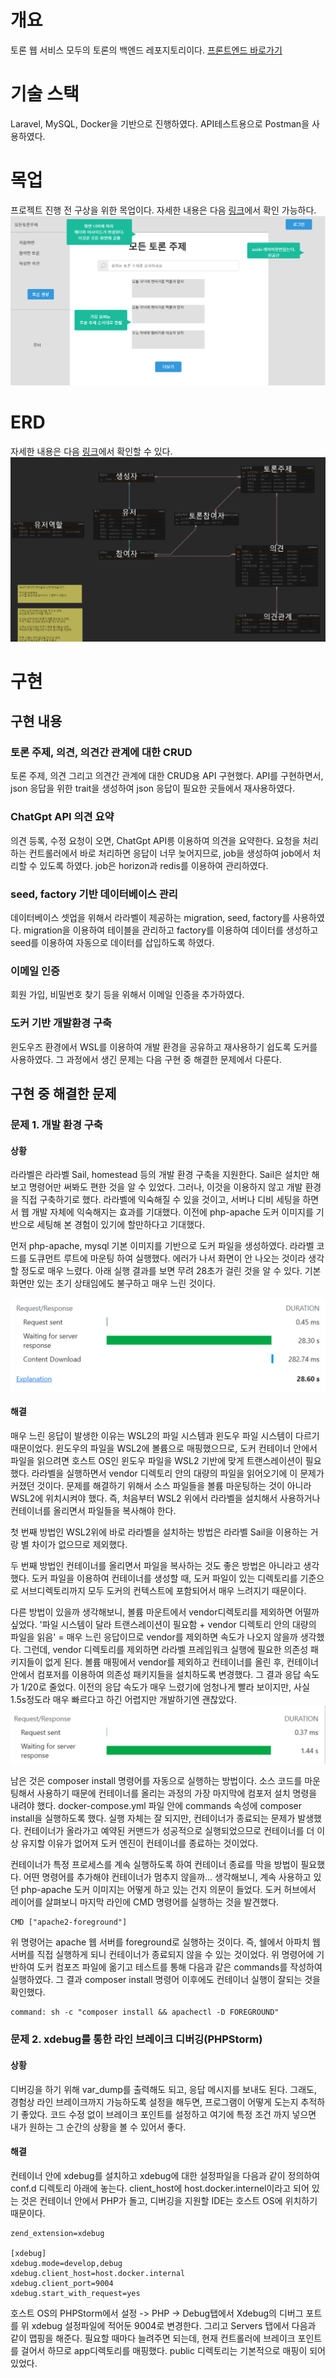 # 개요

토론 웹 서비스 모두의 토론의 백엔드 레포지토리이다.
[프론트엔드 바로가기](https://github.com/HaejinYang/every-discussion-frontend)

# 기술 스택

Laravel, MySQL, Docker을 기반으로 진행하였다.
API테스트용으로 Postman을 사용하였다.

# 목업

프로젝트 진행 전 구상을 위한 목업이다. 자세한 내용은 다음 [링크](https://ovenapp.io/view/vHYglcf3PXrqDKcqUOXYsBKKf7CJflvs/OvHxh)에서 확인 가능하다.
![목업](./reference/mockup.png)

# ERD

자세한 내용은 다음 [링크](https://www.erdcloud.com/d/BiBhWnCtC8YRWNjMJ)에서 확인할 수 있다.
![ERD](./reference/erd.png)

# 구현

## 구현 내용

### 토론 주제, 의견, 의견간 관계에 대한 CRUD

토론 주제, 의견 그리고 의견간 관계에 대한 CRUD용 API 구현했다.
API를 구현하면서, json 응답을 위한 trait을 생성하여 json 응답이 필요한 곳들에서 재사용하였다.

### ChatGpt API 의견 요약

의견 등록, 수정 요청이 오면, ChatGpt API릉 이용하여 의견을 요약한다.
요청을 처리하는 컨트롤러에서 바로 처리하면 응답이 너무 늦어지므로, job을 생성하여 job에서 처리할 수 있도록 하였다.
job은 horizon과 redis를 이용하여 관리하였다.

### seed, factory 기반 데이터베이스 관리

데이터베이스 셋업을 위해서 라라벨이 제공하는 migration, seed, factory를 사용하였다.
migration을 이용하여 테이블을 관리하고 factory를 이용하여 데이터를 생성하고 seed를 이용하여 자동으로 데이터를 삽입하도록 하였다.

### 이메일 인증

회원 가입, 비밀번호 찾기 등을 위해서 이메일 인증을 추가하였다.

### 도커 기반 개발환경 구축

윈도우즈 환경에서 WSL를 이용하여 개발 환경을 공유하고 재사용하기 쉽도록 도커를 사용하였다.
그 과정에서 생긴 문제는 다음 구현 중 해결한 문제에서 다룬다.

## 구현 중 해결한 문제

### 문제 1. 개발 환경 구축

#### 상황

라라벨은 라라벨 Sail, homestead 등의 개발 환경 구축을 지원한다.
Sail은 설치만 해보고 명령어만 써봐도 편한 것을 알 수 있었다.
그러나, 이것을 이용하지 않고 개발 환경을 직접 구축하기로 했다.
라라벨에 익숙해질 수 있을 것이고, 서버나 디비 세팅을 하면서 웹 개발 자체에 익숙해지는 효과를 기대했다. 이전에 php-apache 도커 이미지를 기반으로 세팅해 본 경험이 있기에 할만하다고 기대했다.

먼저 php-apache, mysql 기본 이미지를 기반으로 도커 파일을 생성하였다.
라라벨 코드를 도큐먼트 루트에 마운팅 하여 실행했다.
에러가 나서 화면이 안 나오는 것이라 생각할 정도로 매우 느렸다.
아래 실행 결과를 보면 무려 28초가 걸린 것을 알 수 있다.
기본 화면만 있는 초기 상태임에도 불구하고 매우 느린 것이다.

![문제1](./reference/문제1.png)

#### 해결

매우 느린 응답이 발생한 이유는 WSL2의 파일 시스템과 윈도우 파일 시스템이 다르기 때문이었다.
윈도우의 파일을 WSL2에 볼륨으로 매핑했으므로, 도커 컨테이너 안에서 파일을 읽으려면 호스트 OS인 윈도우 파일을
WSL2 기반에 맞게 트랜스레이션이 필요했다.
라라벨을 실행하면서 vendor 디렉토리 안의 대량의 파일을 읽어오기에 이 문제가 커졌던 것이다.
문제를 해결하기 위해서 소스 파일들을 볼륨 마운팅하는 것이 아니라 WSL2에 위치시켜야 했다.
즉, 처음부터 WSL2 위에서 라라벨을 설치해서 사용하거나 컨테이너를 올리면서 파일들을 복사해야 한다.

첫 번째 방법인 WSL2위에 바로 라라벨을 설치하는 방법은 라라벨 Sail을 이용하는 거랑 별 차이가 없으므로 제외했다.

두 번째 방법인 컨테이너를 올리면서 파일을 복사하는 것도 좋은 방법은 아니라고 생각했다.
도커 파일을 이용하여 컨테이너를 생성할 때, 도커 파일이 있는 디렉토리를 기준으로 서브디렉토리까지 모두 도커의 컨텍스트에
포함되어서 매우 느려지기 때문이다.

다른 방법이 있을까 생각해보니, 볼륨 마운트에서 vendor디렉토리를 제외하면 어떨까 싶었다.
'파일 시스템이 달라 트랜스레이션이 필요함 + vendor 디렉토리 안의 대량의 파일을 읽음' = 매우 느린
응답이므로 vendor를 제외하면 속도가 나오지 않을까 생각했다.
그런데, vendor 디렉토리를 제외하면 라라벨 프레임워크 실행에 필요한 의존성 패키지들이 없게 된다.
볼륨 매핑에서 vendor를 제외하고 컨테이너를 올린 후, 컨테이너 안에서 컴포저를 이용하여 의존성 패키지들을 설치하도록 변경했다.
그 결과 응답 속도가 1/20로 줄었다.
이전의 응답 속도가 매우 느렸기에 엄청나게 빨라 보이지만, 사실 1.5s정도라 매우 빠르다고 하긴 어렵지만 개발하기엔 괜찮았다.
![문제1해결](./reference/문제1해결.png)

남은 것은 composer install 명령어를 자동으로 실행하는 방법이다.
소스 코드를 마운팅해서 사용하기 때문에 컨테이너를 올리는 과정의 가장 마지막에 컴포저 설치 명령을 내려야 했다.
docker-compose.yml 파일 안에 commands 속성에 composer install을 실행하도록 했다.
실행 자체는 잘 되지만, 컨테이너가 종료되는 문제가 발생했다.
컨테이너가 올라가고 예약된 커맨드가 성공적으로 실행되었으므로 컨테이너를 더 이상 유지할 이유가 없어져 도커 엔진이 컨테이너를 종료하는 것이었다.

컨테이너가 특정 프로세스를 계속 실행하도록 하여 컨테이너 종료를 막을 방법이 필요했다.
어떤 명령어를 추가해야 컨테이너가 멈추지 않을까...
생각해보니, 계속 사용하고 있던 php-apache 도커 이미지는 어떻게 하고 있는 건지 의문이 들었다.
도커 허브에서 레이어를 살펴보니 마지막 라인에 CMD 명령어를 실행하는 것을 발견했다.

```
CMD ["apache2-foreground"]
```

위 명령어는 apache 웹 서버를 foreground로 실행하는 것이다.
즉, 쉘에서 아파치 웹서버를 직접 실행하게 되니 컨테이너가 종료되지 않을 수 있는 것이었다.
위 명령어에 기반하여 도커 컴포즈 파일에 옮기고 테스트를 통해 다음과 같은 commands를 작성하여 실행하였다.
그 결과 composer install 명령어 이후에도 컨테이너 실행이 잘되는 것을 확인했다.

```
command: sh -c "composer install && apachectl -D FOREGROUND"
```

### 문제 2. xdebug를 통한 라인 브레이크 디버깅(PHPStorm)

#### 상황

디버깅을 하기 위해 var_dump를 출력해도 되고, 응답 메시지를 보내도 된다.
그래도, 경험상 라인 브레이크까지 가능하도록 설정을 해두면, 프로그램이 어떻게 도는지 추적하기 좋았다.
코드 수정 없이 브레이크 포인트를 설정하고 여기에 특정 조건 까지 넣으면 내가 원하는 그 순간의 상황을 볼 수 있어서 좋다.

#### 해결

컨테이너 안에 xdebug를 설치하고 xdebug에 대한 설정파일을 다음과 같이 정의하여 conf.d 디렉토리 아래에 놓는다. client_host에 host.docker.internel이라고 되어 있는 것은
컨테이너 안에서 PHP가 돌고, 디버깅을 지원할 IDE는 호스트 OS에 위치하기 때문이다.

```
zend_extension=xdebug

[xdebug]
xdebug.mode=develop,debug
xdebug.client_host=host.docker.internal
xdebug.client_port=9004
xdebug.start_with_request=yes
```

호스트 OS의 PHPStorm에서 설정 -> PHP -> Debug탭에서 Xdebug의 디버그 포트를 위 xdebug 설정파일에 적어둔 9004로 변경한다. 그리고 Servers 탭에서 다음과 같이 맵핑을 해준다.
필요할 때마다 늘려주면 되는데, 현재 컨트롤러에 브레이크 포인트를 걸어서 하므로 app디렉토리를 매핑했다. public 디렉토리는 기본적으로 매핑이 되어 있었다.


